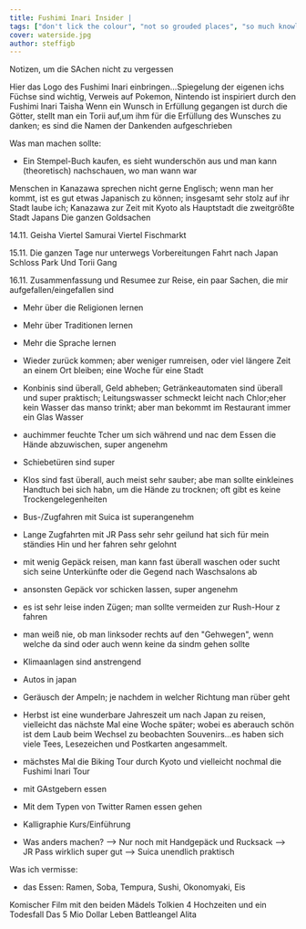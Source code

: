 ```yaml
---
title: Fushimi Inari Insider |
tags: ["don't lick the colour", "not so grouded places", "so much knowledge"]
cover: waterside.jpg
author: steffigb
---
```


Notizen, um die SAchen nicht zu vergessen

Hier das Logo des Fushimi Inari einbringen...Spiegelung der eigenen ichs 
Füchse sind wichtig, Verweis auf Pokemon, Nintendo ist inspiriert durch den Fushimi Inari Taisha
Wenn ein Wunsch in Erfüllung gegangen ist durch die Götter, stellt man ein Torii auf,um ihm für die Erfüllung des Wunsches zu danken; es sind die Namen der Dankenden aufgeschrieben 

Was man machen sollte:
- Ein Stempel-Buch kaufen, es sieht wunderschön aus und man kann (theoretisch) nachschauen, wo man wann war

Menschen in Kanazawa sprechen nicht gerne Englisch; wenn man her kommt, ist es gut etwas Japanisch zu können; 
insgesamt sehr stolz auf ihr Stadt laube ich; Kanazawa zur Zeit mit Kyoto als Hauptstadt die zweitgrößte Stadt Japans
Die ganzen Goldsachen

14.11.
Geisha Viertel
Samurai Viertel
Fischmarkt

15.11.
Die ganzen Tage nur unterwegs
Vorbereitungen Fahrt nach Japan
Schloss Park
Und Torii Gang

16.11. Zusammenfassung und Resumee zur Reise, ein paar Sachen, die mir aufgefallen/eingefallen sind
- Mehr über die Religionen lernen
- Mehr über Traditionen lernen
- Mehr die Sprache lernen
- Wieder zurück kommen; aber weniger rumreisen, oder viel längere Zeit an einem Ort bleiben; eine Woche für eine Stadt
- Konbinis sind überall, Geld abheben; Getränkeautomaten sind überall und super praktisch; Leitungswasser schmeckt leicht nach Chlor;eher kein Wasser das manso trinkt; aber man bekommt im Restaurant immer ein Glas Wasser
- auchimmer feuchte Tcher um sich während und nac dem Essen die Hände abzuwischen, super angenehm
- Schiebetüren sind super
- Klos sind fast überall, auch meist sehr sauber; abe man sollte einkleines Handtuch bei sich habn, um die Hände zu trocknen; oft gibt es keine Trockengelegenheiten
- Bus-/Zugfahren mit Suica ist superangenehm
- Lange Zugfahrten mit JR Pass sehr sehr geilund hat sich für mein ständies Hin und her fahren sehr gelohnt
- mit wenig Gepäck reisen, man kann fast überall waschen oder sucht sich seine Unterkünfte oder die Gegend nach Waschsalons ab
- ansonsten Gepäck vor schicken lassen, super angenehm
- es ist sehr leise inden Zügen; man sollte vermeiden zur Rush-Hour z fahren
- man weiß nie, ob man linksoder rechts auf den "Gehwegen", wenn welche da sind oder auch wenn keine da sindm gehen sollte
- Klimaanlagen sind anstrengend
- Autos in japan
- Geräusch der Ampeln; je nachdem in welcher Richtung man rüber geht
- Herbst ist eine wunderbare Jahreszeit um nach Japan zu reisen, vielleicht das nächste Mal eine Woche später; wobei es aberauch schön ist dem Laub beim Wechsel zu beobachten
Souvenirs...es haben sich viele Tees, Lesezeichen und Postkarten angesammelt. 

- mächstes Mal die Biking Tour durch Kyoto und vielleicht nochmal die Fushimi Inari Tour
- mit GAstgebern essen
- Mit dem Typen von Twitter Ramen essen gehen
- Kalligraphie Kurs/Einführung

- Was anders machen?
 --> Nur noch mit Handgepäck und Rucksack
 --> JR Pass wirklich super gut
 --> Suica unendlich praktisch

 Was ich vermisse:
 - das Essen: Ramen, Soba, Tempura, Sushi, Okonomyaki, Eis

Komischer Film mit den beiden Mädels
Tolkien
4 Hochzeiten und ein Todesfall
Das 5 Mio Dollar Leben
Battleangel Alita







